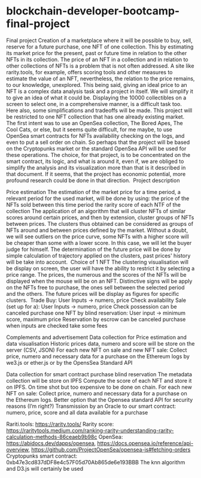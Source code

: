 # blockchain-developer-bootcamp-final-project

Final project
Creation of a marketplace where it will be possible to buy, sell, reserve for a future purchase, one NFT of one collection. This by estimating its market price for the present, past or future time in relation to the other NFTs in its collection.
The price of an NFT in a collection and in relation to other collections of NFTs is a problem that is not often addressed. A site like rarity.tools, for example, offers scoring tools and other measures to estimate the value of an NFT, nevertheless, the relation to the price remains, to our knowledge, unexplored. This being said, giving an ideal price to an NFT is a complex data analysis task and a project in itself. We will simplify it to give an idea of what it could be. 
Displaying the 10000 collectibles on a screen to select one, in a comprehensive manner, is a difficult task too. Here also, some simplifications and tradeoffs will be made. 
This project will be restricted to one NFT collection that has one already existing market. The first intent was to use an OpenSea collection, The Bored Apes, The Cool Cats, or else, but it seems quite difficult, for me maybe, to use OpenSea smart contracts for NFTs availability checking on the logs, and even to put a sell order on chain. So perhaps that the project will be based on the Cryptopunks market or the standard OpenSea API will be used for these operations. 
The choice, for that project, is to be concentrated on the smart contract, its logic, and what is around it, even if, we are obliged to simplify the analysis and its visualization more than  that is it described in that document. If it seems, that the project has economic potential, more profound research could be done in that direction. 
 Project description

Price estimation The estimation of the market price for a time period, a relevant period for the used market, will be done by using:
the price of the NFTs sold between this time period
the rarity score of each NTF of the collection
The application of an algorithm that will cluster NFTs of similar scores around certain prices, and then by extension, cluster groups of NFTs between prices.
The clusters thus obtained can be considered as groups of NFTs around and between prices defined by the market.
Without a doubt, we will see outliers on the price curve, some NFTs with a higher score will be cheaper than some with a lower score. In this case, we will let the buyer judge for himself. 
The determination of the future price will be done by simple calculation of trajectory applied on the clusters, past prices' history will be take into account. 
Choice of 1 NFT
The clustering visualisation will be display on screen, the user will have the ability to restrict it by selecting a price range. 
The prices, the numerous and the scores of the NFTs will be displayed when the mouse will be on an NFT. 
Distinctive signs will be apply on the NFTs free to purchase, the ones sell between the selected period and the others.
The future prices will be display as figures for specific clusters. 
 Trade
Buy:
User Inputs -> numero, price
Check availability
Sale (set up for a):
User Inputs -> numero, price
Check possession
can be canceled
purchase one NFT by blind reservation:
User input -> minimum score, maximum price
Reservation by escrow
can be canceled
purchase when inputs are checked
take some fees

Complements and advertisement 
Data collection for Price estimation and data visualisation
Historic prices data, numero and score will be store on the server (CSV, JSON)
For each new NFT on sale and new NFT sale: 
Collect price, numero and necessary data for a purchase on the Ethereum logs by we3.js or ether.js or by the OpensSea Standard API

Data collection for smart contract purchase blind reservation
The metadata collection will be store on IPFS
Compute the score of each NFT and store it on IPFS. On time shot but too expensive to be done on chain.
For each new NFT on sale: 
Collect price, numero and necessary data for a purchase on the Ethereum logs. Better option that the Opensea standard API for security reasons (I’m right?)
Transmission by an Oracle to our smart contract: numero, price, score and all data available for a purchase

Rariti.tools: https://rarity.tools/
Rarity score: https://raritytools.medium.com/ranking-rarity-understanding-rarity-calculation-methods-86ceaeb9b98c
OpenSea: https://abidocs.dev/dapps/opensea, https://docs.opensea.io/reference/api-overview, https://github.com/ProjectOpenSea/opensea-js#fetching-orders
Cryptopunks smart contract: 0xb47e3cd837dDF8e4c57F05d70Ab865de6e193BBB
The knn algorithm and D3.js will certainly be used
 
